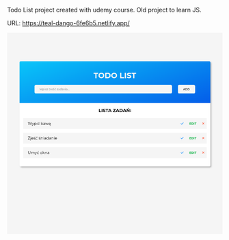 Todo List project created with udemy course. 
Old project to learn JS.

URL: https://teal-dango-6fe6b5.netlify.app/

![alt text](https://github.com/BoodziooPL/Todo-List/blob/df4734e9d8b9347481525ecaedfec93b0214550c/screenApp.png?raw=true)
